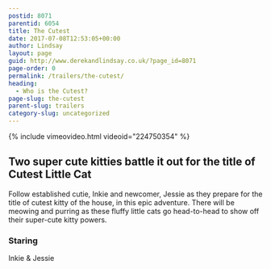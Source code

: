 ```yaml
---
postid: 8071
parentid: 6054
title: The Cutest
date: 2017-07-08T12:53:05+00:00
author: Lindsay
layout: page
guid: http://www.derekandlindsay.co.uk/?page_id=8071
page-order: 0
permalink: /trailers/the-cutest/
heading:
  - Who is the Cutest?
page-slug: the-cutest
parent-slug: trailers
category-slug: uncategorized
---
```

{% include vimeovideo.html videoid="224750354" %}

## Two super cute kitties battle it out for the title of Cutest Little Cat

Follow established cutie, Inkie and newcomer, Jessie as they prepare for the title of cutest kitty of the house, in this epic adventure. There will be meowing and purring as these fluffy little cats go head-to-head to show off their super-cute kitty powers.

### Staring

Inkie & Jessie